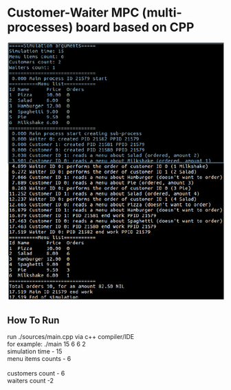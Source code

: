 # Customer-Waiter MPC (multi-processes) board based on CPP

![alt tag](https://github.com/orel1212/Portfolio/blob/main/General%20-%20programming%20languages/CPP/CustomerWaiterTA/%E2%80%8F%E2%80%8Fs1.PNG)

## How To Run
run ./sources/main.cpp via c++ compiler/IDE <br>
for example: ./main 15 6 6 2 <br>
simulation time - 15 <br>
menu items counts - 6 <br> <br>
customers count - 6 <br>
waiters count -2  <br>

